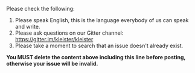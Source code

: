 Please check the following:

1. Please speak English, this is the language everybody of us can speak and write.
2. Please ask questions on our Gitter channel: https://gitter.im/kleister/kleister
3. Please take a moment to search that an issue doesn't already exist.

**You MUST delete the content above including this line before posting, otherwise your issue will be invalid.**
